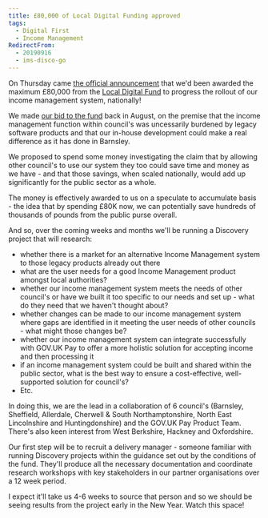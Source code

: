 ```yaml
---
title: £80,000 of Local Digital Funding approved
tags: 
  - Digital First
  - Income Management
RedirectFrom:
  - 20190916
  - ims-disco-go
---
```

On Thursday came [the official announcement](https://twitter.com/kingstonrichard/status/1172140492051636224) that we'd been awarded the maximum £80,000 from the [Local Digital Fund](https://localdigital.gov.uk/fund/) to progress the rollout of our income management system, nationally!

We made [our bid to the fund](https://docs.google.com/document/d/1I4EPlTWphcculCRcoeXt-2leX4F8AGTL2XGG9sBE9P4) back in August, on the premise that the income management function within council's was uncessarily burdened by legacy software products and that our in-house development could make a real difference as it has done in Barnsley.

We proposed to spend some money investigating the claim that by allowing other council's to use our system they too could save time and money as we have - and that those savings, when scaled nationally, would add up significantly for the public sector as a whole.

The money is effectively awarded to us on a speculate to accumulate basis - the idea that by spending £80K now, we can potentially save hundreds of thousands of pounds from the public purse overall.

And so, over the coming weeks and months we'll be running a Discovery project that will research:

* whether there is a market for an alternative Income Management system to those legacy products already out there
* what are the user needs for a good Income Management product amongst local authorities?
* whether our income management system meets the needs of other council's or have we built it too specific to our needs and set up - what do they need that we haven't thought about?
* whether changes can be made to our income management system where gaps are identified in it meeting the user needs of other councils - what might those changes be?
* whether our income management system can integrate successfully with GOV.UK Pay to offer a more holistic solution for accepting income and then processing it
* if an income management system could be built and shared within the public sector, what is the best way to ensure a cost-effective, well-supported solution for council's?
* Etc.

In doing this, we are the lead in a collaboration of 6 council's (Barnsley, Sheffield, Allerdale, Cherwell & South Northamptonshire, North East Lincolnshire and Huntingdonshire) and the GOV.UK Pay Product Team. There's also keen interest from West Berkshire, Hackney and Oxfordshire.

Our first step will be to recruit a delivery manager - someone familiar with running Discovery projects within the guidance set out by the conditions of the fund. They'll produce all the necessary documentation and coordinate research workshops with key stakeholders in our partner organisations over a 12 week period.

I expect it'll take us 4-6 weeks to source that person and so we should be seeing results from the project early in the New Year. Watch this space!